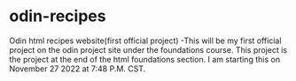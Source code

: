 # odin-recipes
Odin html recipes website(first official project)
-This will be my first official project on the odin project site under the foundations course. This project is the project at the end of the html foundations section. I am starting this on November 27 2022 at 7:48 P.M. CST.